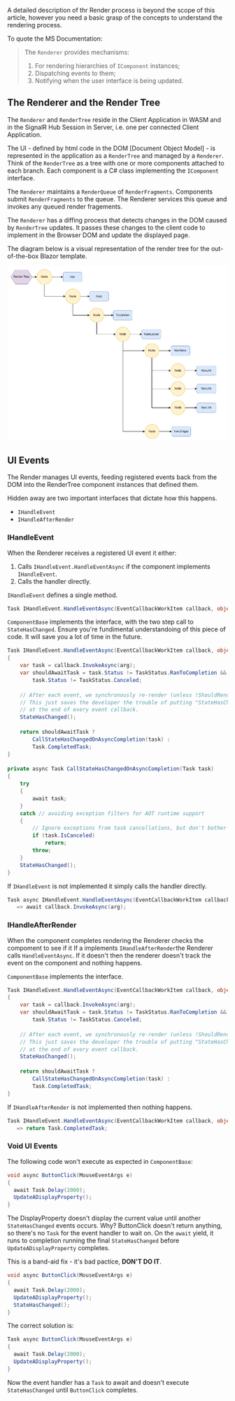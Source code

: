
A detailed description of thr Render process is beyond the scope of this article, however you need a basic grasp of the concepts to understand the rendering process.

To quote the MS Documentation:

>The `Renderer` provides mechanisms:
>1. For rendering hierarchies of `IComponent` instances;
>2. Dispatching events to them;
>3. Notifying when the user interface is being updated.

## The Renderer and the Render Tree

The `Renderer` and `RenderTree` reside in the Client Application in WASM and in the SignalR Hub Session in Server, i.e. one per connected Client Application.

The UI - defined by html code in the DOM [Document Object Model] - is represented in the application as a `RenderTree` and managed by a `Renderer`. Think of the `RenderTree` as a tree with one or more components attached to each branch. Each component is a C# class  implementing the `IComponent` interface.  

The `Renderer` maintains a `RenderQueue` of `RenderFragments`.  Components submit `RenderFragments` to the queue.  The Renderer services this queue and invokes any queued render fragements.  

The `Renderer` has a diffing process that detects changes in the DOM caused by `RenderTree` updates.  It passes these changes to the client code to implement in the Browser DOM and update the displayed page.

The diagram below is a visual representation of the render tree for the out-of-the-box Blazor template.

![Root Render Tree](./assets/The-Blazor-Component/Root-Render-Tree.png)

## UI Events

The Render manages UI events, feeding registered events back from the DOM into the RenderTree component instances that defined them.  

Hidden away are two important interfaces that dictate how this happens.

 - `IHandleEvent`
 - `IHandleAfterRender`

### IHandleEvent

When the Renderer receives a registered UI event it either:
1. Calls `IHandleEvent.HandleEventAsync` if the component implements `IHandleEvent`.  
2. Calls the handler directly.

`IHandleEvent` defines a single method.

```csharp
Task IHandleEvent.HandleEventAsync(EventCallbackWorkItem callback, object? arg);
```

`ComponentBase` implements the interface, with the two step call to `StateHasChanged`.  Ensure you're fundimental understandoing of this piece of code.  It will save you a lot of time in the future.

```csharp
Task IHandleEvent.HandleEventAsync(EventCallbackWorkItem callback, object? arg)
{
    var task = callback.InvokeAsync(arg);
    var shouldAwaitTask = task.Status != TaskStatus.RanToCompletion &&
        task.Status != TaskStatus.Canceled;

    // After each event, we synchronously re-render (unless !ShouldRender())
    // This just saves the developer the trouble of putting "StateHasChanged();"
    // at the end of every event callback.
    StateHasChanged();

    return shouldAwaitTask ?
        CallStateHasChangedOnAsyncCompletion(task) :
        Task.CompletedTask;
}

private async Task CallStateHasChangedOnAsyncCompletion(Task task)
{
    try
    {
        await task;
    }
    catch // avoiding exception filters for AOT runtime support
    {
        // Ignore exceptions from task cancellations, but don't bother issuing a state change.
        if (task.IsCanceled)
            return;
        throw;
    }
    StateHasChanged();
}
```

If `IHandleEvent` is not implemented it simply calls the handler directly.

```csharp
Task async IHandleEvent.HandleEventAsync(EventCallbackWorkItem callback, object? arg)
   => await callback.InvokeAsync(arg);
```

### IHandleAfterRender

When the component completes rendering the Renderer checks the compoment to see if it If a implements `IHandleAfterRender`the Renderer calls `HandleEventAsync`.  If it doesn't then the renderer doesn't track the event on the component and nothing happens.

`ComponentBase` implements the interface.

```csharp
Task IHandleEvent.HandleEventAsync(EventCallbackWorkItem callback, object? arg)
{
    var task = callback.InvokeAsync(arg);
    var shouldAwaitTask = task.Status != TaskStatus.RanToCompletion &&
        task.Status != TaskStatus.Canceled;

    // After each event, we synchronously re-render (unless !ShouldRender())
    // This just saves the developer the trouble of putting "StateHasChanged();"
    // at the end of every event callback.
    StateHasChanged();

    return shouldAwaitTask ?
        CallStateHasChangedOnAsyncCompletion(task) :
        Task.CompletedTask;
}
```

If `IHandleAfterRender` is not implemented then nothing happens.

```csharp
Task IHandleEvent.HandleEventAsync(EventCallbackWorkItem callback, object? arg)
   => return Task.CompletedTask;
```

### Void UI Events

The following code won't execute as expected in `ComponentBase`:

```csharp
void async ButtonClick(MouseEventArgs e) 
{
  await Task.Delay(2000);
  UpdateADisplayProperty();
}
```

The DisplayProperty doesn't display the current value until another `StateHasChanged` events occurs.  Why? ButtonClick doesn't return anything, so there's no `Task` for the event handler to wait on.  On the `await` yield, it runs to completion running the final `StateHasChanged` before `UpdateADisplayProperty` completes.

This is a band-aid fix - it's bad pactice, **DON'T DO IT**.

```csharp
void async ButtonClick(MouseEventArgs e) 
{
  await Task.Delay(2000);
  UpdateADisplayProperty();
  StateHasChanged();
}
```

The correct solution is:

```csharp
Task async ButtonClick(MouseEventArgs e) 
{
  await Task.Delay(2000);
  UpdateADisplayProperty();
}
```
Now the event handler has a `Task` to await and doesn't execute `StateHasChanged` until `ButtonClick` completes.

